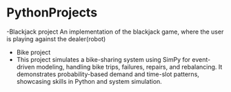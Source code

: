 # PythonProjects

-Blackjack project
An implementation of the blackjack game, where the user is playing against the dealer(robot) 

- Bike project
- This project simulates a bike-sharing system using SimPy for event-driven modeling, handling bike trips, failures, repairs, and rebalancing.
It demonstrates probability-based demand and time-slot patterns, showcasing skills in Python and system simulation.
